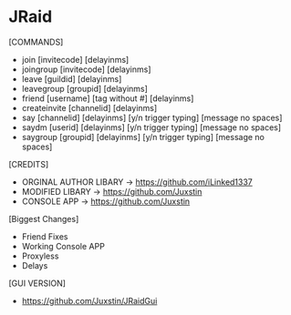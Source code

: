 # JRaid

[COMMANDS]

+ join [invitecode] [delayinms]
+ joingroup [invitecode] [delayinms]
+ leave [guildid] [delayinms]
+ leavegroup [groupid] [delayinms]
+ friend [username] [tag without #] [delayinms]
+ createinvite [channelid] [delayinms]
+ say [channelid] [delayinms] [y/n trigger typing] [message no spaces]
+ saydm [userid] [delayinms] [y/n trigger typing] [message no spaces]
+ saygroup [groupid] [delayinms] [y/n trigger typing] [message no spaces]

[CREDITS]
+ ORGINAL AUTHOR LIBARY -> https://github.com/iLinked1337
+ MODIFIED LIBARY -> https://github.com/Juxstin
+ CONSOLE APP -> https://github.com/Juxstin


[Biggest Changes]
+ Friend Fixes
+ Working Console APP
+ Proxyless
+ Delays

[GUI VERSION]
+ https://github.com/Juxstin/JRaidGui
